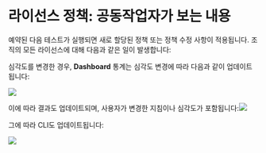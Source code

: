# 라이선스 정책: 공동작업자가 보는 내용

예약된 다음 테스트가 실행되면 새로 할당된 정책 또는 정책 수정 사항이 적용됩니다. 조직의 모든 라이선스에 대해 다음과 같은 일이 발생합니다:

심각도를 변경한 경우, **Dashboard** 통계는 심각도 변경에 따라 다음과 같이 업데이트됩니다:

![](../../../.gitbook/assets/mceclip0-2-.png)

이에 따라 결과도 업데이트되며, 사용자가 변경한 지침이나 심각도가 포함됩니다:![](https://lh5.googleusercontent.com/3gDD-OLLW2ynYFYQ5wRavHT1ejCt5SbxrpqvB6iL6qvrfRLCoPKjRV3xiS8shsL5bhbuCxUBHi\_0WCJi3\_RKNIVe2IzW-A62nf\_7wpWKUXsnQQxTpPYjzmFueFVTji2rus2UghLO)

그에 따라 CLI도 업데이트됩니다:

![](../../../.gitbook/assets/mceclip1.png)
